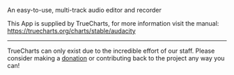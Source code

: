 An easy-to-use, multi-track audio editor and recorder

This App is supplied by TrueCharts, for more information visit the manual: https://truecharts.org/charts/stable/audacity

---

TrueCharts can only exist due to the incredible effort of our staff.
Please consider making a [donation](https://truecharts.org/docs/about/sponsor) or contributing back to the project any way you can!
